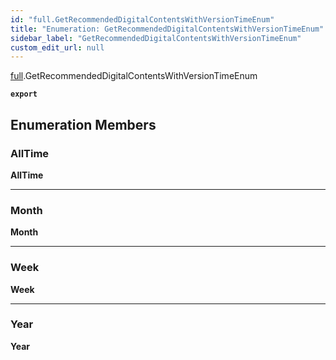 ```yaml
---
id: "full.GetRecommendedDigitalContentsWithVersionTimeEnum"
title: "Enumeration: GetRecommendedDigitalContentsWithVersionTimeEnum"
sidebar_label: "GetRecommendedDigitalContentsWithVersionTimeEnum"
custom_edit_url: null
---
```


[full](../namespaces/full.md).GetRecommendedDigitalContentsWithVersionTimeEnum

**`export`**

## Enumeration Members

### AllTime

 **AllTime**

___

### Month

 **Month**

___

### Week

 **Week**

___

### Year

 **Year**
